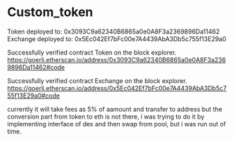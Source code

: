 # Custom_token
 Token deployed to: 0x3093C9a62340B6865a0e0A8F3a2369896Da11462
 Exchange deployed to: 0x5Ec042Ef7bFc00e7A4439AbA3Db5c755f13E29a0

Successfully verified contract Token on the block explorer.
https://goerli.etherscan.io/address/0x3093C9a62340B6865a0e0A8F3a2369896Da11462#code

Successfully verified contract Exchange on the block explorer.
https://goerli.etherscan.io/address/0x5Ec042Ef7bFc00e7A4439AbA3Db5c755f13E29a0#code

currently it will take fees as 5% of aamount and transfer to address but the conversion part from token to eth is not there, i was trying to do it by implementing interface of dex and then swap from pool, but i was run out of time.